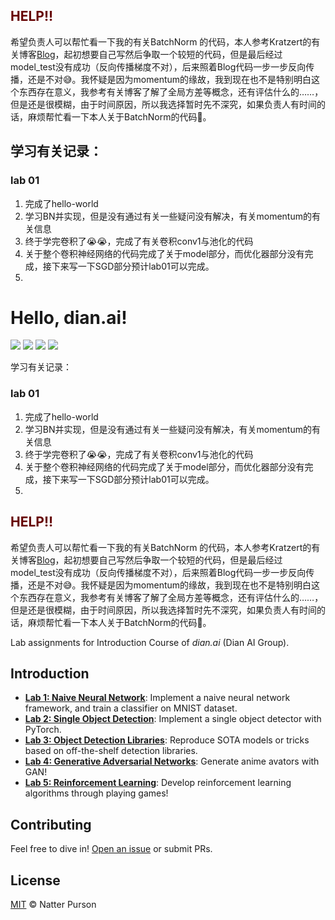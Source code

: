 ## <font color="#660000">HELP!!</font> 

希望负责人可以帮忙看一下我的有关BatchNorm 的代码，本人参考Kratzert的有关博客[Blog](https://kratzert.github.io/2016/02/12/understanding-the-gradient-flow-through-the-batch-normalization-layer.html)，起初想要自己写然后争取一个较短的代码，但是最后经过model_test没有成功（反向传播梯度不对），后来照着Blog代码一步一步反向传播，还是不对😅。我怀疑是因为momentum的缘故，我到现在也不是特别明白这个东西存在意义，我参考有关博客了解了全局方差等概念，还有评估什么的……，但是还是很模糊，由于时间原因，所以我选择暂时先不深究，如果负责人有时间的话，麻烦帮忙看一下本人关于BatchNorm的代码🥳。



## 学习有关记录：

### lab 01

1. 完成了hello-world 
2. 学习BN并实现，但是没有通过有关一些疑问没有解决，有关momentum的有关信息
3. 终于学完卷积了😭😭，完成了有关卷积conv1与池化的代码
4. 关于整个卷积神经网络的代码完成了关于model部分，而优化器部分没有完成，接下来写一下SGD部分预计lab01可以完成。
5. 



# Hello, dian.ai!

![](https://img.shields.io/badge/organization-dian.ai-orange)
![](https://img.shields.io/badge/version-1.2.0-blue)
![](https://img.shields.io/badge/license-MIT-blue)
![](https://img.shields.io/badge/test-100%-green)



学习有关记录：

### lab 01

1. 完成了hello-world 
2. 学习BN并实现，但是没有通过有关一些疑问没有解决，有关momentum的有关信息
3. 终于学完卷积了😭😭，完成了有关卷积conv1与池化的代码
4. 关于整个卷积神经网络的代码完成了关于model部分，而优化器部分没有完成，接下来写一下SGD部分预计lab01可以完成。
5. 

## <font color="#660000">HELP!!</font> 

希望负责人可以帮忙看一下我的有关BatchNorm 的代码，本人参考Kratzert的有关博客[Blog](https://kratzert.github.io/2016/02/12/understanding-the-gradient-flow-through-the-batch-normalization-layer.html)，起初想要自己写然后争取一个较短的代码，但是最后经过model_test没有成功（反向传播梯度不对），后来照着Blog代码一步一步反向传播，还是不对😅。我怀疑是因为momentum的缘故，我到现在也不是特别明白这个东西存在意义，我参考有关博客了解了全局方差等概念，还有评估什么的……，但是还是很模糊，由于时间原因，所以我选择暂时先不深究，如果负责人有时间的话，麻烦帮忙看一下本人关于BatchNorm的代码🥳。

Lab assignments for Introduction Course of _dian.ai_ (Dian AI Group).

## Introduction

- **[Lab 1: Naive Neural Network](lab1/README.md)**: Implement a naive neural network framework, and train a classifier on MNIST dataset.
- **[Lab 2: Single Object Detection](lab2/README.md)**: Implement a single object detector with PyTorch.
- **[Lab 3: Object Detection Libraries](lab3/README.md)**: Reproduce SOTA models or tricks based on off-the-shelf detection libraries.
- **[Lab 4: Generative Adversarial Networks](lab4/README.md)**: Generate anime avators with GAN!
- **[Lab 5: Reinforcement Learning](lab5/README.md)**: Develop reinforcement learning algorithms through playing games!


## Contributing

Feel free to dive in! [Open an issue](https://github.com/npurson/hello-dian.ai/issues/new) or submit PRs.

## License

[MIT](LICENSE) © Natter Purson
